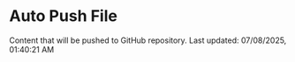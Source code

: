# Auto Push File

Content that will be pushed to GitHub repository.
Last updated: 07/08/2025, 01:40:21 AM